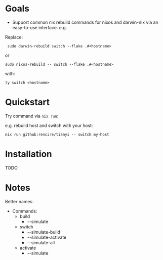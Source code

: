 # Goals
- Support common nix rebuild commands for nixos and darwin-nix via an easy-to-use interface.
e.g.

Replace:
```
 sudo darwin-rebuild switch --flake .#<hostname>
```

or

```
sudo nixos-rebuild -- switch --flake .#<hostname>
```

with:

```
ty switch <hostname>
```

# Quickstart
Try command via `nix run`:

e.g. rebuild host and switch with your host:
```
nix run github:rencire/tianyi -- switch my-host
```

# Installation
TODO

# Notes


Better names:
- Commands:
  - build
    - --simulate
  - switch
    - --simulate-build
    - --simulate-activate
    - --simulate-all
  - activate
    - --simulate
